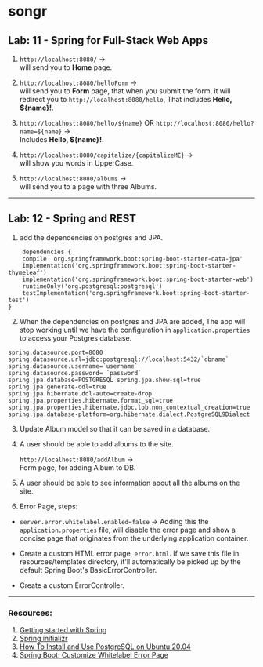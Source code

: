 # songr


## Lab: 11 - Spring for Full-Stack Web Apps

1. `http://localhost:8080/` ->   
   will send you to **Home** page.


2. `http://localhost:8080/helloForm` ->   
   will send you to **Form** page, that when you submit the form, it will redirect you to `http://localhost:8080/hello`,
   That includes **Hello, ${name}!**.


3. `http://localhost:8080/hello/${name}` OR
   `http://localhost:8080/hello?name=${name}` ->   
   Includes **Hello, ${name}!**.


4. `http://localhost:8080/capitalize/{capitalizeME}` ->  
   will show you words in UpperCase.


5. `http://localhost:8080/albums` ->  
   will send you to a page with three Albums.
   

---

## Lab: 12 - Spring and REST

1. add the dependencies on postgres and JPA.

```
    dependencies {
	compile 'org.springframework.boot:spring-boot-starter-data-jpa'
	implementation('org.springframework.boot:spring-boot-starter-thymeleaf')
	implementation('org.springframework.boot:spring-boot-starter-web')
	runtimeOnly('org.postgresql:postgresql')
	testImplementation('org.springframework.boot:spring-boot-starter-test')
}
```
  
2. When the dependencies on postgres and JPA are added, The app will stop working until we have the configuration
   in `application.properties` to access your Postgres database.
   
```
spring.datasource.port=8080 spring.datasource.url=jdbc:postgresql://localhost:5432/`dbname`
spring.datasource.username=`username`
spring.datasource.password= `password`
spring.jpa.database=POSTGRESQL spring.jpa.show-sql=true spring.jpa.generate-ddl=true
spring.jpa.hibernate.ddl-auto=create-drop spring.jpa.properties.hibernate.format_sql=true
spring.jpa.properties.hibernate.jdbc.lob.non_contextual_creation=true
spring.jpa.database-platform=org.hibernate.dialect.PostgreSQL9Dialect
   ```
     
3. Update Album model so that it can be saved in a database.
     

4. A user should be able to add albums to the site.

   `http://localhost:8080/addAlbum` ->  
   Form page, for adding Album to DB.
       
 
5. A user should be able to see information about all the albums on the site.


6. Error Page, steps:
- `server.error.whitelabel.enabled=false` ->
  Adding this the `application.properties` file,
  will disable the error page and show a concise page that originates from the underlying application container.
  
- Create a custom HTML error page, `error.html`. 
  If we save this file in resources/templates directory,
  it'll automatically be picked up by the default Spring Boot's BasicErrorController.
  
- Create a custom ErrorController.







---

### Resources:
1. [Getting started with Spring](https://spring.io/guides/gs/serving-web-content/)
2. [Spring initializr](https://start.spring.io/)
3. [How To Install and Use PostgreSQL on Ubuntu 20.04](https://www.digitalocean.com/community/tutorials/how-to-install-and-use-postgresql-on-ubuntu-20-04)
4. [Spring Boot: Customize Whitelabel Error Page](https://www.baeldung.com/spring-boot-custom-error-page)